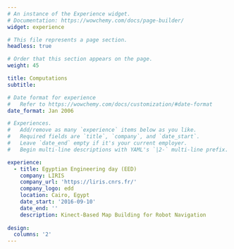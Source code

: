 ```yaml
---
# An instance of the Experience widget.
# Documentation: https://wowchemy.com/docs/page-builder/
widget: experience

# This file represents a page section.
headless: true

# Order that this section appears on the page.
weight: 45

title: Computations
subtitle:

# Date format for experience
#   Refer to https://wowchemy.com/docs/customization/#date-format
date_format: Jan 2006

# Experiences.
#   Add/remove as many `experience` items below as you like.
#   Required fields are `title`, `company`, and `date_start`.
#   Leave `date_end` empty if it's your current employer.
#   Begin multi-line descriptions with YAML's `|2-` multi-line prefix.

experience:
  - title: Egyptian Engineering day (EED)
    company: LIRIS
    company_url: 'https://liris.cnrs.fr/'
    company_logo: edd
    location: Cairo, Egypt
    date_start: '2016-09-10'
    date_end: ''
    description: Kinect-Based Map Building for Robot Navigation
    
design:
  columns: '2'
---
```

